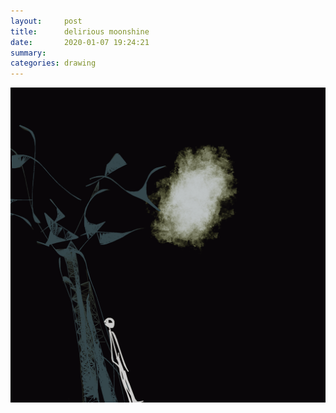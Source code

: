 ```yaml
---
layout:     post
title:      delirious moonshine
date:       2020-01-07 19:24:21
summary:    
categories: drawing
---
```

![delirious moonshine](/images/diary/delirious-moonshine.png ".")
